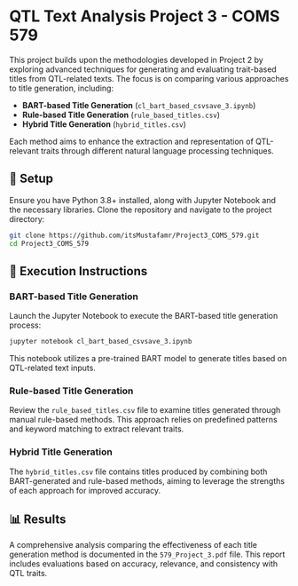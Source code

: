 # QTL Text Analysis Project 3 - COMS 579

This project builds upon the methodologies developed in Project 2 by exploring advanced techniques for generating and evaluating trait-based titles from QTL-related texts. The focus is on comparing various approaches to title generation, including:

- **BART-based Title Generation** (`cl_bart_based_csvsave_3.ipynb`)
- **Rule-based Title Generation** (`rule_based_titles.csv`)
- **Hybrid Title Generation** (`hybrid_titles.csv`)

Each method aims to enhance the extraction and representation of QTL-relevant traits through different natural language processing techniques.

## 🔧 Setup

Ensure you have Python 3.8+ installed, along with Jupyter Notebook and the necessary libraries. Clone the repository and navigate to the project directory:

```bash
git clone https://github.com/itsMustafamr/Project3_COMS_579.git
cd Project3_COMS_579
```

## 🚀 Execution Instructions

### BART-based Title Generation

Launch the Jupyter Notebook to execute the BART-based title generation process:

```bash
jupyter notebook cl_bart_based_csvsave_3.ipynb
```

This notebook utilizes a pre-trained BART model to generate titles based on QTL-related text inputs.

### Rule-based Title Generation

Review the `rule_based_titles.csv` file to examine titles generated through manual rule-based methods. This approach relies on predefined patterns and keyword matching to extract relevant traits.

### Hybrid Title Generation

The `hybrid_titles.csv` file contains titles produced by combining both BART-generated and rule-based methods, aiming to leverage the strengths of each approach for improved accuracy.

## 📊 Results

A comprehensive analysis comparing the effectiveness of each title generation method is documented in the `579_Project_3.pdf` file. This report includes evaluations based on accuracy, relevance, and consistency with QTL traits.
